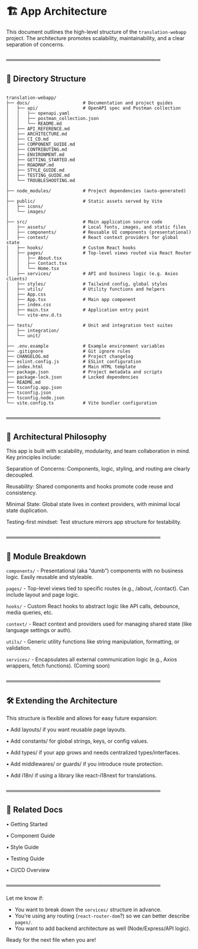 # 🏗️ App Architecture

This document outlines the high-level structure of the `translation-webapp` project. The architecture promotes scalability, maintainability, and a clear separation of concerns.

### ════════════════════════════════════

## 📁 Directory Structure

```plaintext

translation-webapp/
├── docs/                    # Documentation and project guides
│   ├── api/                 # OpenAPI spec and Postman collection
│   │   ├── openapi.yaml
│   │   ├── postman_collection.json
│   │   └── README.md
│   ├── API_REFERENCE.md
│   ├── ARCHITECTURE.md
│   ├── CI_CD.md
│   ├── COMPONENT_GUIDE.md
│   ├── CONTRIBUTING.md
│   ├── ENVIRONMENT.md
│   ├── GETTING_STARTED.md
│   ├── ROADMAP.md
│   ├── STYLE_GUIDE.md
│   ├── TESTING_GUIDE.md
│   └── TROUBLESHOOTING.md
│
├── node_modules/            # Project dependencies (auto-generated)
│
├── public/                  # Static assets served by Vite
│   ├── icons/
│   └── images/
│
├── src/                     # Main application source code
│   ├── assets/              # Local fonts, images, and static files
│   ├── components/          # Reusable UI components (presentational)
│   ├── context/             # React context providers for global state
│   ├── hooks/               # Custom React hooks
│   ├── pages/               # Top-level views routed via React Router
│   │   ├── About.tsx
│   │   ├── Contact.tsx
│   │   └── Home.tsx
│   ├── services/            # API and business logic (e.g. Axios clients)
│   ├── styles/              # Tailwind config, global styles
│   ├── utils/               # Utility functions and helpers
│   ├── App.css
│   ├── App.tsx              # Main app component
│   ├── index.css
│   ├── main.tsx             # Application entry point
│   └── vite-env.d.ts
│
├── tests/                   # Unit and integration test suites
│   ├── integration/
│   └── unit/
│
├── .env.example             # Example environment variables
├── .gitignore               # Git ignore rules
├── CHANGELOG.md             # Project changelog
├── eslint.config.js         # ESLint configuration
├── index.html               # Main HTML template
├── package.json             # Project metadata and scripts
├── package-lock.json        # Locked dependencies
├── README.md
├── tsconfig.app.json
├── tsconfig.json
├── tsconfig.node.json
└── vite.config.ts           # Vite bundler configuration

```

### ════════════════════════════════════

## 🎯 Architectural Philosophy

This app is built with scalability, modularity, and team collaboration in mind. Key principles include:

Separation of Concerns: Components, logic, styling, and routing are clearly decoupled.

Reusability: Shared components and hooks promote code reuse and consistency.

Minimal State: Global state lives in context providers, with minimal local state duplication.

Testing-first mindset: Test structure mirrors app structure for testability.

### ════════════════════════════════════

## 🧩 Module Breakdown

`components/` - Presentational (aka “dumb”) components with no business logic. Easily reusable and styleable.

`pages/` - Top-level views tied to specific routes (e.g., /about, /contact). Can include layout and page logic.

`hooks/` - Custom React hooks to abstract logic like API calls, debounce, media queries, etc.

`context/` - React context and providers used for managing shared state (like language settings or auth).

`utils/` - Generic utility functions like string manipulation, formatting, or validation.

`services/` - Encapsulates all external communication logic (e.g., Axios wrappers, fetch functions). (Coming soon)

### ════════════════════════════════════

## 🛠️ Extending the Architecture

This structure is flexible and allows for easy future expansion:

• Add layouts/ if you want reusable page layouts.

• Add constants/ for global strings, keys, or config values.

• Add types/ if your app grows and needs centralized types/interfaces.

• Add middlewares/ or guards/ if you introduce route protection.

• Add i18n/ if using a library like react-i18next for translations.

### ════════════════════════════════════

## 🔗 Related Docs

• Getting Started

• Component Guide

• Style Guide

• Testing Guide

• CI/CD Overview

### ════════════════════════════════════

Let me know if:

- You want to break down the `services/` structure in advance.
- You're using any routing (`react-router-dom`?) so we can better describe `pages/`.
- You want to add backend architecture as well (Node/Express/API logic).

Ready for the next file when you are!

